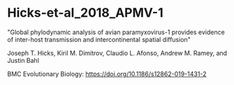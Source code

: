 # Hicks-et-al_2018_APMV-1

"Global phylodynamic analysis of avian paramyxovirus-1 provides evidence of inter-host transmission and intercontinental spatial diffusion"

Joseph T. Hicks, Kiril M. Dimitrov, Claudio L. Afonso, Andrew M. Ramey, and Justin Bahl

BMC Evolutionary Biology: https://doi.org/10.1186/s12862-019-1431-2
